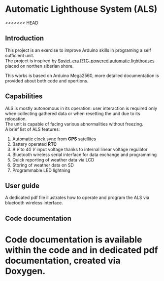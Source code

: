 # Automatic Lighthouse System (ALS)
<<<<<<< HEAD
## Introduction

This project is an exercise to improve Arduino skills in programing a self sufficient unit.<br>
The project is inspired by [Soviet-era RTG-powered automatic lighthouses]("https://www.bbc.com/reel/embed/p0931jtk") placed on northen siberian shore.

This works is based on Arduino Mega2560, more detailed documentation is provided about both code and opertions.

## Capabilities
ALS is mostly autonomous in its operation: user interaction is required only when collecting gathered data or when resetting the unit due to its relocation.<br>The unit is capable of facing various abnormalities without freezing.  
A brief list of ALS features:

1. Automatic clock sync from **GPS** satellites
2. Battery operated **RTC**
3. _9 V_ to _40 V_ input voltage thanks to internal linear voltage regulator
4. Bluetooth wireless serial interface for data exchange and programming
5. Quick reporting of weather data via LCD
6. Storing of weather data on SD
7. Programmable LED lightning

## User guide
A dedicated pdf file illustrates how to operate and program the ALS via bluetooth wireless interface.

## Code documentation
Code documentation is available within the code and in dedicated pdf documentation, created via Doxygen.
=======
